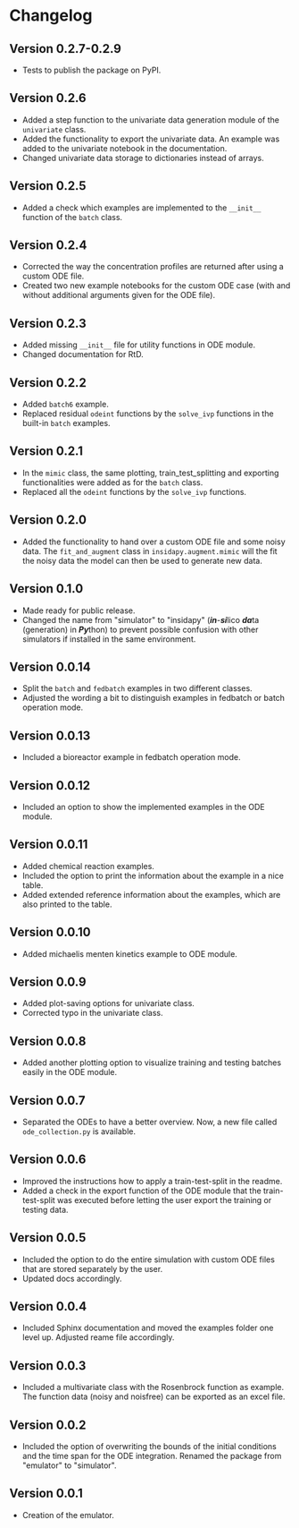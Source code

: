 # Changelog

## Version 0.2.7-0.2.9
* Tests to publish the package on PyPI.

## Version 0.2.6
* Added a step function to the univariate data generation module of the `univariate` class.
* Added the functionality to export the univariate data. An example was added to the univariate notebook in the documentation.
* Changed univariate data storage to dictionaries instead of arrays.

## Version 0.2.5
* Added a check which examples are implemented to the `__init__` function of the `batch` class.

## Version 0.2.4
* Corrected the way the concentration profiles are returned after using a custom ODE file.
* Created two new example notebooks for the custom ODE case (with and without additional arguments given for the ODE file).

## Version 0.2.3
* Added missing `__init__` file for utility functions in ODE module.
* Changed documentation for RtD.

## Version 0.2.2
* Added `batch6` example.
* Replaced residual `odeint` functions by the `solve_ivp` functions in the built-in `batch` examples.

## Version 0.2.1
* In the `mimic` class, the same plotting, train_test_splitting and exporting functionalities were added as for the `batch` class.
* Replaced all the `odeint` functions by the `solve_ivp` functions.

## Version 0.2.0
* Added the functionality to hand over a custom ODE file and some noisy data. The `fit_and_augment` class in `insidapy.augment.mimic` will the fit the noisy data the model can then be used to generate new data.

## Version 0.1.0
* Made ready for public release.
* Changed the name from "simulator" to "insidapy" (***in***-***si***lico ***da***ta (generation) in ***Py***thon) to prevent possible confusion with other simulators if installed in the same environment.

## Version 0.0.14
* Split the `batch` and `fedbatch` examples in two different classes. 
* Adjusted the wording a bit to distinguish examples in fedbatch or batch operation mode.

## Version 0.0.13
* Included a bioreactor example in fedbatch operation mode.

## Version 0.0.12
* Included an option to show the implemented examples in the ODE module.

## Version 0.0.11
* Added chemical reaction examples.
* Included the option to print the information about the example in a nice table.
* Added extended reference information about the examples, which are also printed to the table.

## Version 0.0.10
* Added michaelis menten kinetics example to ODE module.

## Version 0.0.9
* Added plot-saving options for univariate class.
* Corrected typo in the univariate class.

## Version 0.0.8
* Added another plotting option to visualize training and testing batches easily in the ODE module.

## Version 0.0.7
* Separated the ODEs to have a better overview. Now, a new file called `ode_collection.py` is available.

## Version 0.0.6
* Improved the instructions how to apply a train-test-split in the readme.
* Added a check in the export function of the ODE module that the train-test-split was executed before letting the user export the training or testing data.

## Version 0.0.5
* Included the option to do the entire simulation with custom ODE files that are stored separately by the user. 
* Updated docs accordingly.

## Version 0.0.4
* Included Sphinx documentation and moved the examples folder one level up. Adjusted reame file accordingly.

## Version 0.0.3
* Included a multivariate class with the Rosenbrock function as example. The function data (noisy and noisfree) can be exported as an excel file.

## Version 0.0.2
* Included the option of overwriting the bounds of the initial conditions and the time span for the ODE integration. Renamed the package from "emulator" to "simulator".

## Version 0.0.1
* Creation of the emulator.